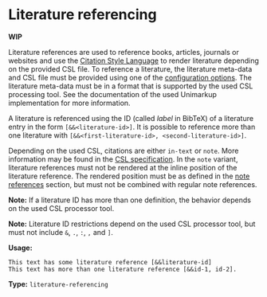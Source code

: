# Literature referencing

**WIP**

Literature references are used to reference books, articles, journals or websites and use the [Citation Style Language](https://citationstyles.org/) to render literature depending on the provided CSL file.
To reference a literature, the literature meta-data and CSL file must be provided using one of the [configuration options](/configuration/README.md).
The literature meta-data must be in a format that is supported by the used CSL processing tool. See the documentation of the used Unimarkup implementation for more information.

A literature is referenced using the ID (called *label* in BibTeX) of a literature entry in the form `[&&<literature-id>]`.
It is possible to reference more than one literature with `[&&<first-literature-id>, <second-literature-id>]`.

Depending on the used CSL, citations are either `in-text` or `note`. More information may be found in the [CSL specification](https://docs.citationstyles.org/en/1.0.1/specification.html).
In the `note` variant, literature references must not be rendered at the inline position of the literature reference. The rendered position must be as defined in the [note references](/markup/inlines/boxes/referencing/note-reference.md) section, but must not be combined with regular note references.

**Note:** If a literature ID has more than one definition, the behavior depends on the used CSL processor tool.

**Note:** Literature ID restrictions depend on the used CSL processor tool, but must not include `&`, `.`, `:`, `,` and `]`.

**Usage:**

```
This text has some literature reference [&&literature-id]
This text has more than one literature reference [&&id-1, id-2].
```

**Type:** `literature-referencing`
